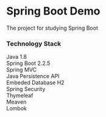 # Spring Boot Demo

The project for studying Spring Boot

### Technology Stack

Java 1.8  
Spring Boot 2.2.5  
Spring MVC  
Java Persistence API  
Embeded Database H2  
Spring Security  
Thymeleaf  
Meaven  
Lombok